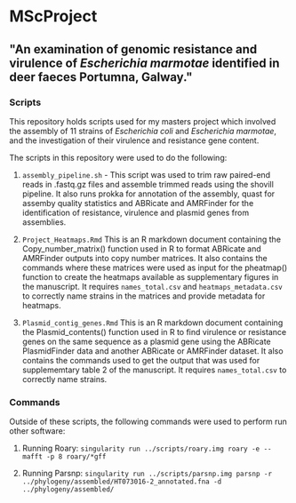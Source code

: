 # MScProject
## "An examination of genomic resistance and virulence of _Escherichia marmotae_ identified in deer faeces Portumna, Galway."

### Scripts

This repository holds scripts used for my masters project which involved the assembly of 11 strains of _Escherichia coli_ and _Escherichia marmotae_, and the investigation of their virulence and resistance gene content.

The scripts in this repository were used to do the following:

1. `assembly_pipeline.sh` - This script was used to trim raw paired-end reads in .fastq.gz files and assemble trimmed reads using the shovill pipeline. It also runs prokka for annotation of the assembly, quast for assemby quality statistics and ABRicate and AMRFinder for the identification of resistance, virulence and plasmid genes from assemblies.

2. `Project_Heatmaps.Rmd` This is an R markdown document containing the Copy_number_matrix() function used in R to format ABRicate and AMRFinder outputs into copy number matrices. It also contains the commands where these matrices were used as input for the pheatmap() function to create the heatmaps available as supplementary figures in the manuscript. It requires `names_total.csv` and `heatmaps_metadata.csv` to correctly name strains in the matrices and provide metadata for heatmaps.

3. `Plasmid_contig_genes.Rmd` This is an R markdown document containing the Plasmid_contents() function used in R to find virulence or resistance genes on the same sequence as a plasmid gene using the ABRicate PlasmidFinder data and another ABRicate or AMRFinder dataset. It also contains the commands used to get the output that was used for supplememtary table 2 of the manuscript. It requires `names_total.csv` to correctly name strains.

### Commands

Outside of these scripts, the following commands were used to perform run other software:

1. Running Roary: `singularity run ../scripts/roary.img roary -e --mafft -p 8 roary/*gff`

2. Running Parsnp: `singularity run ../scripts/parsnp.img parsnp -r ../phylogeny/assembled/HT073016-2_annotated.fna -d ../phylogeny/assembled/`
